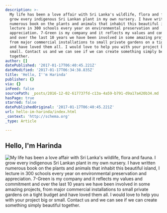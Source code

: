 ```yaml
---
description: >-
  My life has been a love affair with Sri Lanka's wildlife, flora and fauna. I
  grow every indigenous Sri Lankan plant in my own nursery. I have written
  numerous book on the plants and animals that inhabit this beautiful island, I
  lecture in 300 schools every year on environmental preservation and
  appreciation. 7-Green is my company and it reflects my values and commitment
  and over the last 10 years we have been involved in some amazing projects,
  from major commercial installations to small private gardens on a tight budget
  and have loved them all. I would love to help you with your project big or
  small. Contact us and we can see if we can create something simply beautiful
  together. 
author: []
datePublished: '2017-01-17T06:40:45.221Z'
dateModified: '2017-01-17T06:34:38.835Z'
title: 'Hello, I''m Harinda'
publisher: {}
via: {}
inFeed: false
sourcePath: _posts/2016-12-02-617737fd-c13a-4a59-b791-d9a17a420b34.md
hasPage: true
starred: false
datePublishedOriginal: '2017-01-17T06:40:45.221Z'
url: hello-im-harinda/index.html
_context: 'http://schema.org'
_type: Article

---
```

## Hello, I'm Harinda
![My life has been a love affair with Sri Lanka's wildlife, flora and fauna. I grow every indigenous Sri Lankan plant in my own nursery. I have written numerous book on the plants and animals that inhabit this beautiful island, I lecture in 300 schools every year on environmental preservation and appreciation. 7-Green is my company and it reflects my values and commitment and over the last 10 years we have been involved in some amazing projects, from major commercial installations to small private gardens on a tight budget and have loved them all. I would love to help you with your project big or small. Contact us and we can see if we can create something simply beautiful together. ](https://s3-us-west-2.amazonaws.com/the-grid-img/p/44b9cf66aaae0673ab2d913882630d7432aefe59.jpg)
